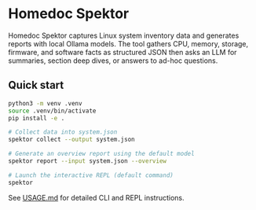 # Homedoc Spektor

Homedoc Spektor captures Linux system inventory data and generates reports with
local Ollama models. The tool gathers CPU, memory, storage, firmware, and
software facts as structured JSON then asks an LLM for summaries, section deep
dives, or answers to ad-hoc questions.

## Quick start

```bash
python3 -m venv .venv
source .venv/bin/activate
pip install -e .

# Collect data into system.json
spektor collect --output system.json

# Generate an overview report using the default model
spektor report --input system.json --overview

# Launch the interactive REPL (default command)
spektor
```

See [USAGE.md](USAGE.md) for detailed CLI and REPL instructions.
